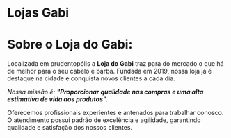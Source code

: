 # Lojas Gabi


<h1>Sobre o Loja do Gabi:</h1>

<p>Localizada em prudentopólis a <strong>Loja do Gabi</strong> traz para do mercado o que há de melhor para o seu cabelo e barba. Fundada em 2019, nossa loja já é destaque na cidade e conquista novos clientes a cada dia.</p>

<p><em>Nossa missão é: <strong>"Proporcionar qualidade nas compras e uma alta estimativa de vida aos produtos".</strong></em></p>

<p>Oferecemos profissionais experientes e antenados para trabalhar conosco. O atendimento possui padrão de excelência e agilidade, garantindo qualidade e satisfação dos nossos clientes.</p>
